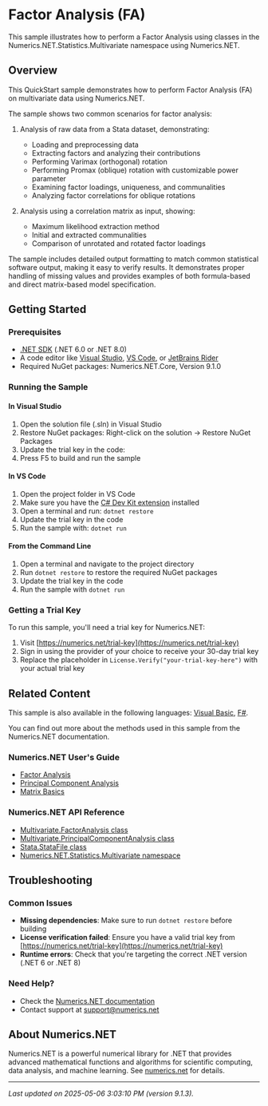 # Factor Analysis (FA)

This sample illustrates how to perform a Factor Analysis using classes in the Numerics.NET.Statistics.Multivariate namespace using Numerics.NET.

## Overview

This QuickStart sample demonstrates how to perform Factor Analysis (FA) on multivariate data using Numerics.NET.

The sample shows two common scenarios for factor analysis:

1. Analysis of raw data from a Stata dataset, demonstrating:
   - Loading and preprocessing data
   - Extracting factors and analyzing their contributions
   - Performing Varimax (orthogonal) rotation
   - Performing Promax (oblique) rotation with customizable power parameter
   - Examining factor loadings, uniqueness, and communalities
   - Analyzing factor correlations for oblique rotations

2. Analysis using a correlation matrix as input, showing:
   - Maximum likelihood extraction method
   - Initial and extracted communalities
   - Comparison of unrotated and rotated factor loadings
   
The sample includes detailed output formatting to match common statistical software output,
making it easy to verify results. It demonstrates proper handling of missing values and
provides examples of both formula-based and direct matrix-based model specification.


## Getting Started

### Prerequisites

- [.NET SDK](https://dotnet.microsoft.com/download) (.NET 6.0 or .NET 8.0)
- A code editor like [Visual Studio](https://visualstudio.microsoft.com/), [VS Code](https://code.visualstudio.com/), or [JetBrains Rider](https://www.jetbrains.com/rider/)
- Required NuGet packages: Numerics.NET.Core, Version 9.1.0

### Running the Sample

#### In Visual Studio
1. Open the solution file (.sln) in Visual Studio
2. Restore NuGet packages: Right-click on the solution → Restore NuGet Packages
3. Update the trial key in the code:
4. Press F5 to build and run the sample

#### In VS Code

1. Open the project folder in VS Code
2. Make sure you have the [C# Dev Kit extension](https://marketplace.visualstudio.com/items?itemName=ms-dotnettools.csdevkit) installed
3. Open a terminal and run: `dotnet restore`
4. Update the trial key in the code 
5. Run the sample with: `dotnet run`

#### From the Command Line

1. Open a terminal and navigate to the project directory
2. Run `dotnet restore` to restore the required NuGet packages
3. Update the trial key in the code
4. Run the sample with `dotnet run`

### Getting a Trial Key

To run this sample, you'll need a trial key for Numerics.NET:

1. Visit [https://numerics.net/trial-key](https://numerics.net/trial-key)
2. Sign in using the provider of your choice to receive your 30-day trial key
3. Replace the placeholder in `License.Verify("your-trial-key-here")` with your actual trial key

## Related Content

This sample is also available in the following languages: 
[Visual Basic](https://github.com/NumericsDotNet/quickstart-visualbasic/tree/net462/statistics/multivariate-analysis/factor-analysis), [F#](https://github.com/NumericsDotNet/quickstart-fsharp/tree/net462/statistics/multivariate-analysis/factor-analysis).

You can find out more about the methods used in this sample from the Numerics.NET documentation.

### Numerics.NET User's Guide

- [Factor Analysis](https://numerics.net/documentation/latest/statistics/multivariate-analysis/factor-analysis)
- [Principal Component Analysis](https://numerics.net/documentation/latest/statistics/multivariate-analysis/principal-component-analysis)
- [Matrix Basics](https://numerics.net/documentation/latest/vector-and-matrix/matrices/matrix-basics)

### Numerics.NET API Reference

- [Multivariate.FactorAnalysis class](https://numerics.net/documentation/latest/reference/numerics.net.statistics.multivariate.factoranalysis)
- [Multivariate.PrincipalComponentAnalysis class](https://numerics.net/documentation/latest/reference/numerics.net.statistics.multivariate.principalcomponentanalysis)
- [Stata.StataFile class](https://numerics.net/documentation/latest/reference/numerics.net.data.stata.statafile)
- [Numerics.NET.Statistics.Multivariate namespace](https://numerics.net/documentation/latest/reference/numerics.net.statistics.multivariate)


## Troubleshooting

### Common Issues

- **Missing dependencies**: Make sure to run `dotnet restore` before building
- **License verification failed**: Ensure you have a valid trial key from [https://numerics.net/trial-key](https://numerics.net/trial-key)
- **Runtime errors**: Check that you're targeting the correct .NET version (.NET 6 or .NET 8)

### Need Help?

- Check the [Numerics.NET documentation](https://numerics.net/documentation/)
- Contact support at [support@numerics.net](mailto:support@numerics.net?subject=FactorAnalysis%20QuickStart%20Sample%20%28C%23%29)

## About Numerics.NET

Numerics.NET is a powerful numerical library for .NET that provides advanced mathematical 
functions and algorithms for scientific computing, data analysis, and machine learning.
See [numerics.net](https://numerics.net) for details.

---

_Last updated on 2025-05-06 3:03:10 PM (version 9.1.3)._
